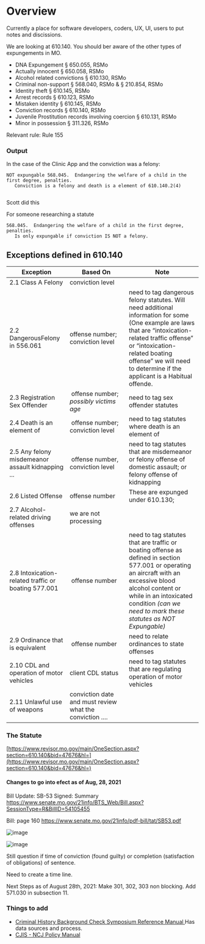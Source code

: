 # Overview

Currently a place for software developers, coders, UX, UI, users to put notes and discissions.

We are looking at 610.140.  You should ber aware of the other types of expungements in MO.


* DNA Expungement § 650.055, RSMo
* Actually innocent § 650.058, RSMo
* Alcohol related convictions § 610.130, RSMo
* Criminal non-support § 568.040, RSMo & § 210.854, RSMo
* Identity theft § 610.145, RSMo
* Arrest records § 610.123, RSMo
* Mistaken identity § 610.145, RSMo
* Conviction records § 610.140, RSMo
* Juvenile Prostitution records involving coercion § 610.131, RSMo
* Minor in possession § 311.326, RSMo


Relevant rule:
Rule 155

### Output

In the case of the Clinic App and the conviction was a felony:

```
NOT expungable 568.045.  Endangering the welfare of a child in the first degree, penalties.   
   Conviction is a felony and death is a element of 610.140.2(4)
   
```
Scott did this

For someone researching a statute
```
568.045.  Endangering the welfare of a child in the first degree, penalties.   
   Is only expungable if conviction IS NOT a felony.
```

## Exceptions defined in 610.140

| Exception | Based On | Note |
| --- | --- | --- |
| 2.1 Class A Felony | conviction level |
| 2.2 DangerousFelony in 556.061 | offense number; conviction level | need to tag dangerous felony statutes.  Will need additional information for some (One  example are laws that are “intoxication-related traffic offense” or “intoxication-related boating offense” we will need to determine if the applicant is a Habitual offende. |
| 2.3 Registration Sex Offender | offense number; *possibly victims age*  | need to tag sex offender statutes |
| 2.4 Death is an element of | offense number; conviction level | need to tag statutes where death is an element of |
| 2.5 Any felony misdemeanor assault kidnapping ... | offense number, conviction level  | need to tag statutes that are misdemeanor or felony offense of domestic assault; or felony offense of kidnapping|
| 2.6 Listed Offense | offense number | These are expunged under 610.130;
| 2.7 Alcohol-related driving offenses| we are not processing |
| 2.8 Intoxication-related traffic or boating 577.001 | offense number | need to tag statutes that are traffic or boating offense as defined in section 577.001 or operating an aircraft with an excessive blood alcohol content or while in an intoxicated condition *(can we need to mark these statutes as NOT Expungable)*|
| 2.9 Ordinance that is equivalent | offense number | need to relate ordinances to state offenses | 
| 2.10 CDL and operation of motor vehicles | client CDL status | need to tag statutes that are regulating operation of motor vehicles |
| 2.11 Unlawful use of weapons | conviction date and must review what the conviction .... |

### The Statute

[https://www.revisor.mo.gov/main/OneSection.aspx?section=610.140&bid=47676&hl=](https://www.revisor.mo.gov/main/OneSection.aspx?section=610.140&bid=47676&hl=)

#### Changes to go into efect as of Aug, 28, 2021

Bill Update: SB-53
Signed: Summary https://www.senate.mo.gov/21info/BTS_Web/Bill.aspx?SessionType=R&BillID=54105455

Bill: page 160 https://www.senate.mo.gov/21info/pdf-bill/tat/SB53.pdf

![image](https://user-images.githubusercontent.com/447024/126238705-c9381186-924e-4ac0-8e61-b4965c30332b.png)

![image](https://user-images.githubusercontent.com/447024/126238727-b5508202-2674-4866-b8ec-9130d4929d76.png)

Still question if time of conviction (found guilty) or completion (satisfaction of obligations) of sentence.

Need to create a time line.

Next Steps as of August 28th, 2021:
Make 301, 302, 303 non blocking.
Add 571.030 in subsection 11.


### Things to add

* [Criminal History Background Check Symposium Reference Manual ](http://www.mshp.dps.mo.gov/MSHPWeb/PatrolDivisions/CRID/documents/symposiumReferenceManual.pdf) Has data sources and process.
* [CJIS - NCJ Policy Manual](http://mshp.dps.missouri.gov/MSHPWeb/Publications/Handbooks-Manuals/documents/SHP-186.pdf)
